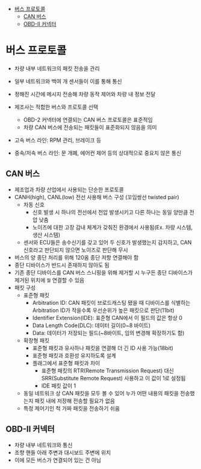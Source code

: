 - [버스 프로토콜](#버스-프로토콜)
  - [CAN 버스](#can-버스)
  - [OBD-II 커넥터](#obd-ii-커넥터)

# 버스 프로토콜

+ 차량 내부 네트워크의 패킷 전송을 관리
+ 일부 네트워크와 백여 개 센서들이 이를 통해 통신
+ 정해진 시간에 메시지 전송해 차량 동작 제어와 차량 내 정보 전달
+ 제조사는 적합한 버스와 프로토콜 선택
  + OBD-2 커넥터에 연결되는 CAN 버스 프로토콜은 표준적임
  + 차량 CAN 버스에 전송되는 패킷들이 표준화되지 않음을 의미

+ 고속 버스 라인: RPM 관리, 브레이크 등
+ 중속/저속 버스 라인: 문 개폐, 에어컨 제어 등의 상대적으로 중요치 않은 통신

## CAN 버스

+ 제조업과 차량 산업에서 사용되는 단순한 프로토콜
+ CANH(high), CANL(low) 전선 사용해 버스 구성 (꼬임쌍선 twisted pair)
  + 차동 신호
    + 신호 발생 시 하나의 전선에서 전압 발생시키고 다른 하나는 동일 양만큼 전압 낮춤
    + 노이즈에 대한 고장 감내 체계가 갖춰진 환경에서 사용됨(Ex. 차량 시스템, 생산 시스템)
  + 센서와 ECU들은 송수신기를 갖고 있어 두 신호가 발생했는지 감지하고, CAN 신호라고 판단되지 않으면 노이즈로 판단해 무시
+ 버스의 양 종단 처리를 위해 120옴 종단 저항 연결해야 함
+ 종단 디바이스가 반드시 존재하지 않아도 됨
+ 기존 종단 디바이스를 CAN 버스 스니핑을 위해 제거할 시 누구든 종단 디바이스가 제거된 위치에 `뭘` 연결할 수 있음
+ 패킷 구성
  + 표준형 패킷
    + Arbitration ID: CAN 패킷이 브로드캐스팅 됐을 때 디바이스를 식별하는 Arbitration ID가 작을수록 우선순위가 높은 패킷으로 판단(11bit)
    + Identifier Extension(IDE): 표준형 CAN에서 이 필드의 값은 항상 0
    + Data Length Code(DLC): 데이터 길이(0~8 바이트)
    + Data: 데이터가 저장되는 필드(~8바이트, 임의 변경해 확장하기도 함)
  + 확장형 패킷
    + 표준형 패킷과 유사하나 패킷을 연결해 더 긴 ID 사용 가능(18bit)
    + 표준형 패킷과 호환성 유지하도록 설계
    + 플래그에서 표준형 패킷과 차이
      + 표준형 패킷의 RTR(Remote Transmission Request) 대신 SRR(Substitute Remote Request) 사용하고 이 값이 1로 설정됨
      + IDE 패킷 값이 1
  + 동일 네트워크 상 CAN 패킷을 모두 볼 수 있어 누가 어떤 내용의 패킷을 전송했는지 패킷 내에 저장해 전송할 필요가 없음
  + 특정 제어기인 척 가짜 패킷을 전송하기 쉬움

## OBD-II 커넥터

+ 차량 내부 네트워크와 통신
+ 조향 핸들 아래 주변과 대시보드 주변에 위치
+ 이에 모든 버스가 연결되어 있는 건 아님
